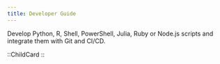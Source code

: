 ```yaml
---
title: Developer Guide
---
```


Develop Python, R, Shell, PowerShell, Julia, Ruby or Node.js scripts and integrate them with Git and CI/CD.

::ChildCard
::

